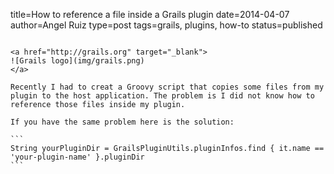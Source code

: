 title=How to reference a file inside a Grails plugin
date=2014-04-07
author=Angel Ruiz
type=post
tags=grails, plugins, how-to
status=published
~~~~~~

<a href="http://grails.org" target="_blank"> 
![Grails logo](img/grails.png)
</a>

Recently I had to creat a Groovy script that copies some files from my plugin to the host application. The problem is I did not know how to reference those files inside my plugin.

If you have the same problem here is the solution:

```
String yourPluginDir = GrailsPluginUtils.pluginInfos.find { it.name == 'your-plugin-name' }.pluginDir
```